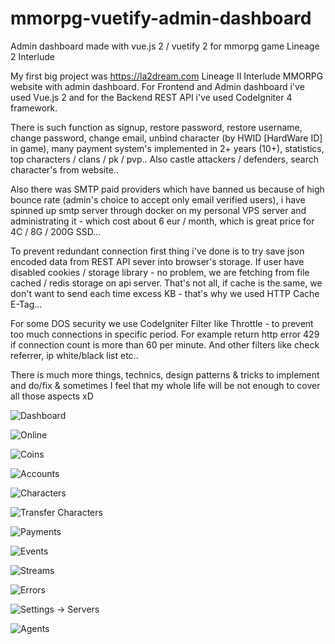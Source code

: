 # mmorpg-vuetify-admin-dashboard
Admin dashboard made with vue.js 2 / vuetify 2 for mmorpg game Lineage 2 Interlude

My first big project was https://la2dream.com Lineage II Interlude MMORPG website with admin dashboard.
For Frontend and Admin dashboard i've used Vue.js 2 and for the Backend REST API i've used CodeIgniter 4 framework.

There is such function as signup, restore password, restore username, change password, change email, unbind character (by HWID [HardWare ID] in game), many payment system's implemented in 2+ years (10+), statistics, top characters / clans / pk / pvp.. Also castle attackers / defenders, search character's from website.. 

Also there was SMTP paid providers which have banned us because of high bounce rate (admin's choice to accept only email verified users), i have spinned up smtp server through docker on my personal VPS server and administrating it - which cost about 6 eur / month, which is great price for 4C / 8G / 200G SSD...

To prevent redundant connection first thing i've done is to try save json encoded data from REST API sever into browser's storage. If user have disabled cookies / storage library - no problem, we are fetching from file cached / redis storage on api server. That's not all, if cache is the same, we don't want to send each time excess KB - that's why we used HTTP Cache E-Tag...

For some DOS security we use CodeIgniter Filter like Throttle - to prevent too much connections in specific period. For example return http error 429 if connection count is more than 60 per minute. And other filters like check referrer, ip white/black list etc..

There is much more things, technics, design patterns & tricks to implement and do/fix & sometimes I feel that my whole life will be not enough to cover all those aspects xD

![Dashboard](https://raw.githubusercontent.com/alisacorporation/mmorpg-vuetify-admin-dashboard/master/2023-08-04_04-48_dashboard.png)

![Online](https://raw.githubusercontent.com/alisacorporation/mmorpg-vuetify-admin-dashboard/master/Screenshot_2023-08-11_12-15-57_online.png)

![Coins](https://github.com/alisacorporation/mmorpg-vuetify-admin-dashboard/blob/master/Screenshot_2023-08-11_12-16-38_coins.png)

![Accounts](https://github.com/alisacorporation/mmorpg-vuetify-admin-dashboard/blob/master/2023-08-11_12-19_accounts.png)

![Characters](https://github.com/alisacorporation/mmorpg-vuetify-admin-dashboard/blob/master/2023-08-11_12-22_characters.png)

![Transfer Characters](https://github.com/alisacorporation/mmorpg-vuetify-admin-dashboard/blob/master/2023-08-11_12-25_transfer.png)

![Payments](https://github.com/alisacorporation/mmorpg-vuetify-admin-dashboard/blob/master/2023-08-11_12-27_payments.png)

![Events](https://github.com/alisacorporation/mmorpg-vuetify-admin-dashboard/blob/master/2023-08-11_12-29_events.png)

![Streams](https://github.com/alisacorporation/mmorpg-vuetify-admin-dashboard/blob/master/2023-08-11_12-30_streams.png)

![Errors](https://github.com/alisacorporation/mmorpg-vuetify-admin-dashboard/blob/master/2023-08-11_12-31_errors.png)

![Settings -> Servers](https://github.com/alisacorporation/mmorpg-vuetify-admin-dashboard/blob/master/2023-08-11_12-33_settings_servers.png)

![Agents](https://github.com/alisacorporation/mmorpg-vuetify-admin-dashboard/blob/master/2023-08-11_12-34_agents.png)
